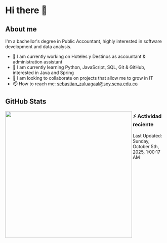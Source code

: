 # Hi there 👋

## About me

I'm a bachellor's degree in Public Accountant, highly interested in software development and data analysis.

- 💼 I am currently working on Hoteles y Destinos as accountant & administration assistant
- 🌱 I am currently learning Python, JavaScript, SQL, Git & GitHub, interested in Java and Spring
- 👯 I am looking to collaborate on projects that allow me to grow in IT
- 📫 How to reach me: <sebastian_zuluagaal@soy.sena.edu.co>

## GitHub Stats

<img align="left" width="400" src="https://github-readme-stats.vercel.app/api?username=SebasZulu&show_icons=true&theme=radical" />


### :zap: Actividad reciente
<!--RECENT_ACTIVITY:start-->
<!--RECENT_ACTIVITY:end-->
<!--RECENT_ACTIVITY:last_update-->
Last Updated: Sunday, October 5th, 2025, 1:00:17 AM
<!--RECENT_ACTIVITY:last_update_end-->
